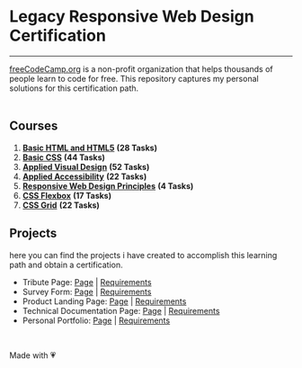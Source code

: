 # Legacy Responsive Web Design Certification
***
[freeCodeCamp.org](https://www.freecodecamp.org/) is a non-profit organization that helps thousands of people learn to code for free. This repository captures my personal solutions for this certification path.</br></br>

## Courses
1. [**Basic HTML and HTML5**](https://github.com/BorislavChernev/SoftUni-CSharp/tree/main/CSharp-Fundamentals/Basic%20Syntax%2C%20Conditional%20Statements%20and%20Loops%20-%20Exercise) **(28 Tasks)**
2. [**Basic CSS**](https://github.com/BorislavChernev/SoftUni-CSharp/tree/main/CSharp-Fundamentals/Basic%20Syntax%2C%20Conditional%20Statements%20and%20Loops%20-%20Exercise) **(44 Tasks)**
3. [**Applied Visual Design**](https://github.com/BorislavChernev/SoftUni-CSharp/tree/main/CSharp-Fundamentals/Basic%20Syntax%2C%20Conditional%20Statements%20and%20Loops%20-%20Exercise) **(52 Tasks)**
4. [**Applied Accessibility**](https://github.com/BorislavChernev/SoftUni-CSharp/tree/main/CSharp-Fundamentals/Basic%20Syntax%2C%20Conditional%20Statements%20and%20Loops%20-%20Exercise) **(22 Tasks)**
5. [**Responsive Web Design Principles**](https://github.com/BorislavChernev/SoftUni-CSharp/tree/main/CSharp-Fundamentals/Basic%20Syntax%2C%20Conditional%20Statements%20and%20Loops%20-%20Exercise) **(4 Tasks)**
6. [**CSS Flexbox**](https://github.com/BorislavChernev/SoftUni-CSharp/tree/main/CSharp-Fundamentals/Basic%20Syntax%2C%20Conditional%20Statements%20and%20Loops%20-%20Exercise) **(17 Tasks)**
7. [**CSS Grid**](https://github.com/BorislavChernev/SoftUni-CSharp/tree/main/CSharp-Fundamentals/Basic%20Syntax%2C%20Conditional%20Statements%20and%20Loops%20-%20Exercise) **(22 Tasks)**

## Projects
here you can find the projects i have created to accomplish this learning path and obtain a certification.
* Tribute Page: [Page](https://codepen.io/b_chernev/full/jOxbedr) | [Requirements](https://www.freecodecamp.org/learn/responsive-web-design/responsive-web-design-projects/build-a-tribute-page)
* Survey Form: [Page](https://codepen.io/b_chernev/full/abGzaWp) | [Requirements](https://www.freecodecamp.org/learn/responsive-web-design/responsive-web-design-projects/build-a-survey-form)
* Product Landing Page: [Page](https://codepen.io/b_chernev/full/ExLaewZ) | [Requirements](https://www.freecodecamp.org/learn/responsive-web-design/responsive-web-design-projects/build-a-product-landing-page)
* Technical Documentation Page: [Page](https://codepen.io/b_chernev/full/mdxeyry) | [Requirements](https://www.freecodecamp.org/learn/responsive-web-design/responsive-web-design-projects/build-a-technical-documentation-page)
* Personal Portfolio: [Page](http://personalportfoliowebsiteborislavchernev.free.bg) | [Requirements](https://www.freecodecamp.org/learn/responsive-web-design/responsive-web-design-projects/build-a-personal-portfolio-webpage)
</br>

Made with 💗
